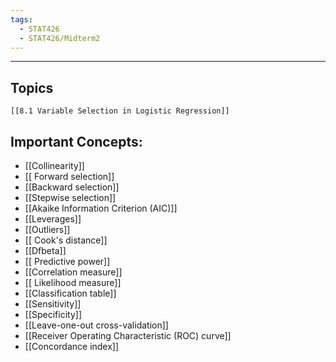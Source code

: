 ```yaml
---
tags:
  - STAT426
  - STAT426/Midterm2
---
```

---
## Topics
	[[8.1 Variable Selection in Logistic Regression]]

## Important Concepts:
- [[Collinearity]]
- [[ Forward selection]]
- [[Backward selection]]
- [[Stepwise selection]]
- [[Akaike Information Criterion (AIC)]] 
- [[Leverages]]
- [[Outliers]]
- [[ Cook's distance]]
- [[Dfbeta]]
- [[ Predictive power]]
- [[Correlation measure]]
- [[ Likelihood measure]]
- [[Classification table]]
- [[Sensitivity]]
- [[Specificity]]
- [[Leave-one-out cross-validation]]
- [[Receiver Operating Characteristic (ROC) curve]]
- [[Concordance index]]